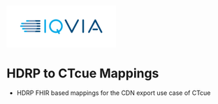 <img src="/docs/images/Logo.png" width="250" alt="IQVIA Logo"/>

HDRP to CTcue Mappings
========================

* HDRP FHIR based mappings for the CDN export use case of CTcue
